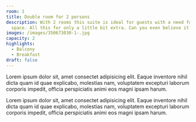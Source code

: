 ```yaml
---
room: 1
title: Double room for 2 persons
description: With 2 rooms this suite is ideal for guests with a need for lots of
  space. All this for only a little bit extra. Can you even believe it? I can't!
images: /images/350673030-1-.jpg
capacity: 2
highlights:
  - Balcony
  - Breakfast
draft: false
---
```

<!--StartFragment-->

Lorem ipsum dolor sit, amet consectet adipisicing elit. Eaque inventore nihil dicta quam id quae explicabo, molestias nam, voluptatem excepturi laborum corporis impedit, officia perspiciatis animi eos magni ipsam harum.

<!--EndFragment-->

<!--StartFragment-->

Lorem ipsum dolor sit, amet consectet adipisicing elit. Eaque inventore nihil dicta quam id quae explicabo, molestias nam, voluptatem excepturi laborum corporis impedit, officia perspiciatis animi eos magni ipsam harum.

<!--EndFragment-->